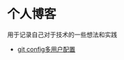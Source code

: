 # 个人博客
用于记录自己对于技术的一些想法和实践

* [git config多用户配置](https://github.com/someoneHere/blog/wiki/git-config%E5%A4%9A%E7%94%A8%E6%88%B7%E9%85%8D%E7%BD%AE)
